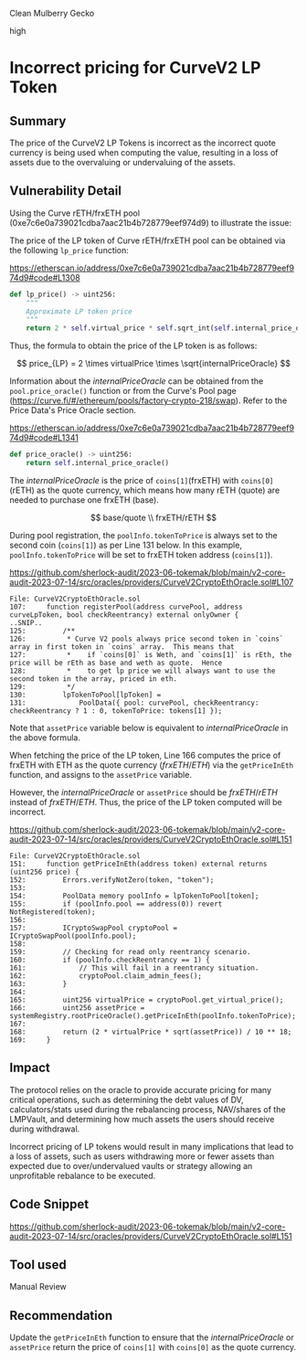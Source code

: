 Clean Mulberry Gecko

high

# Incorrect pricing for CurveV2 LP Token
## Summary

The price of the CurveV2 LP Tokens is incorrect as the incorrect quote currency is being used when computing the value, resulting in a loss of assets due to the overvaluing or undervaluing of the assets.

## Vulnerability Detail

Using the Curve rETH/frxETH pool (0xe7c6e0a739021cdba7aac21b4b728779eef974d9) to illustrate the issue:

The price of the LP token of Curve rETH/frxETH pool can be obtained via the following `lp_price` function:

https://etherscan.io/address/0xe7c6e0a739021cdba7aac21b4b728779eef974d9#code#L1308

```python
def lp_price() -> uint256:
    """
    Approximate LP token price
    """
    return 2 * self.virtual_price * self.sqrt_int(self.internal_price_oracle()) / 10**18
```

Thus, the formula to obtain the price of the LP token is as follows:

$$
price_{LP} = 2 \times virtualPrice \times \sqrt{internalPriceOracle}
$$

Information about the $internalPriceOracle$ can be obtained from the `pool.price_oracle()` function or from the Curve's Pool page (https://curve.fi/#/ethereum/pools/factory-crypto-218/swap). Refer to the Price Data's Price Oracle section.

https://etherscan.io/address/0xe7c6e0a739021cdba7aac21b4b728779eef974d9#code#L1341

```python
def price_oracle() -> uint256:
    return self.internal_price_oracle()
```

The $internalPriceOracle$ is the price of `coins[1]`(frxETH) with `coins[0]`(rETH) as the quote currency, which means how many rETH (quote) are needed to purchase one frxETH (base).

$$
base/quote \\
frxETH/rETH
$$

During pool registration, the `poolInfo.tokenToPrice` is always set to the second coin (`coins[1]`) as per Line 131 below. In this example, `poolInfo.tokenToPrice` will be set to frxETH token address (`coins[1]`).

https://github.com/sherlock-audit/2023-06-tokemak/blob/main/v2-core-audit-2023-07-14/src/oracles/providers/CurveV2CryptoEthOracle.sol#L107

```solidity
File: CurveV2CryptoEthOracle.sol
107:     function registerPool(address curvePool, address curveLpToken, bool checkReentrancy) external onlyOwner {
..SNIP..
125:         /**
126:          * Curve V2 pools always price second token in `coins` array in first token in `coins` array.  This means that
127:          *    if `coins[0]` is Weth, and `coins[1]` is rEth, the price will be rEth as base and weth as quote.  Hence
128:          *    to get lp price we will always want to use the second token in the array, priced in eth.
129:          */
130:         lpTokenToPool[lpToken] =
131:             PoolData({ pool: curvePool, checkReentrancy: checkReentrancy ? 1 : 0, tokenToPrice: tokens[1] });
```

Note that `assetPrice` variable below is equivalent to $internalPriceOracle$ in the above formula.

When fetching the price of the LP token, Line 166 computes the price of frxETH with ETH as the quote currency ($frxETH/ETH$) via the `getPriceInEth` function, and assigns to the `assetPrice` variable.

However, the $internalPriceOracle$ or `assetPrice` should be $frxETH/rETH$ instead of $frxETH/ETH$. Thus, the price of the LP token computed will be incorrect.

https://github.com/sherlock-audit/2023-06-tokemak/blob/main/v2-core-audit-2023-07-14/src/oracles/providers/CurveV2CryptoEthOracle.sol#L151

```solidity
File: CurveV2CryptoEthOracle.sol
151:     function getPriceInEth(address token) external returns (uint256 price) {
152:         Errors.verifyNotZero(token, "token");
153: 
154:         PoolData memory poolInfo = lpTokenToPool[token];
155:         if (poolInfo.pool == address(0)) revert NotRegistered(token);
156: 
157:         ICryptoSwapPool cryptoPool = ICryptoSwapPool(poolInfo.pool);
158: 
159:         // Checking for read only reentrancy scenario.
160:         if (poolInfo.checkReentrancy == 1) {
161:             // This will fail in a reentrancy situation.
162:             cryptoPool.claim_admin_fees();
163:         }
164: 
165:         uint256 virtualPrice = cryptoPool.get_virtual_price();
166:         uint256 assetPrice = systemRegistry.rootPriceOracle().getPriceInEth(poolInfo.tokenToPrice);
167: 
168:         return (2 * virtualPrice * sqrt(assetPrice)) / 10 ** 18;
169:     }
```

## Impact

The protocol relies on the oracle to provide accurate pricing for many critical operations, such as determining the debt values of DV, calculators/stats used during the rebalancing process, NAV/shares of the LMPVault, and determining how much assets the users should receive during withdrawal. 

Incorrect pricing of LP tokens would result in many implications that lead to a loss of assets, such as users withdrawing more or fewer assets than expected due to over/undervalued vaults or strategy allowing an unprofitable rebalance to be executed.

## Code Snippet

https://github.com/sherlock-audit/2023-06-tokemak/blob/main/v2-core-audit-2023-07-14/src/oracles/providers/CurveV2CryptoEthOracle.sol#L151

## Tool used

Manual Review

## Recommendation

Update the `getPriceInEth` function to ensure that the $internalPriceOracle$ or `assetPrice` return the price of `coins[1]` with `coins[0]` as the quote currency.